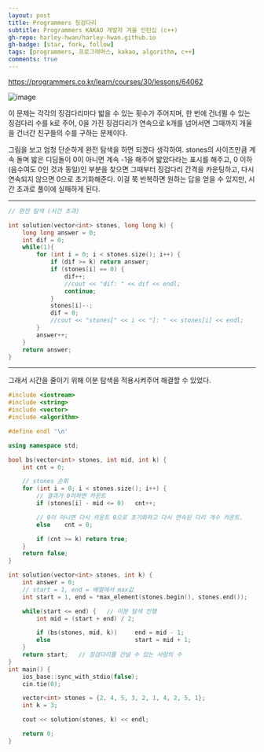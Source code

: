 ```yaml
---
layout: post
title: Programmers 징검다리
subtitle: Programmers KAKAO 개발자 겨울 인턴십 (c++)
gh-repo: harley-hwan/harley-hwan.github.io
gh-badge: [star, fork, follow]
tags: [programmers, 프로그래머스, kakao, algorithm, c++]
comments: true
---
```


https://programmers.co.kr/learn/courses/30/lessons/64062


![image](https://user-images.githubusercontent.com/68185569/133344222-724d8ddc-01e5-4bfd-9813-fe440ba7ad10.png)

이 문제는 각각의 징검다리마다 밟을 수 있는 횟수가 주어지며, 한 번에 건너뛸 수 있는 징검다리 수를 k로 주어, 0을 가진 징검다리가 연속으로 k개를 넘어서면 그때까지 개울을 건너간 친구들의 수를 구하는 문제이다.

그림을 보고 엄청 단순하게 완전 탐색을 하면 되겠다 생각하여. stones의 사이즈만큼 계속 돌며 밟은 디딤돌이 0이 아니면 계속 -1을 해주어 밟았다라는 표시를 해주고, 0 이하(음수여도 0인 것과 동일)인 부분을 찾으면 그때부터 징검다리 간격을 카운팅하고, 다시 연속되지 않으면 0으로 초기화해준다. 이걸 쭉 반복하면 원하는 답을 얻을 수 있지만, 시간 초과로 풀이에 실패하게 된다.

---
~~~c++
// 완전 탐색 (시간 초과)

int solution(vector<int> stones, long long k) {
    long long answer = 0;
    int dif = 0;
    while(1){
        for (int i = 0; i < stones.size(); i++) {
            if (dif >= k) return answer;
            if (stones[i] == 0) {
                dif++;
                //cout << "dif: " << dif << endl;
                continue;
            }
            stones[i]--;
            dif = 0;
            //cout << "stones[" << i << "]: " << stones[i] << endl;
        }
        answer++;
    }
    return answer;
}
~~~

---

그래서 시간을 줄이기 위해 이분 탐색을 적용시켜주어 해결할 수 있었다.


~~~c++
#include <iostream>
#include <string>
#include <vector>
#include <algorithm>

#define endl '\n'

using namespace std;

bool bs(vector<int> stones, int mid, int k) {
    int cnt = 0;

    // stones 순회
    for (int i = 0; i < stones.size(); i++) {
        // 결과가 0이하면 카운트
        if (stones[i] - mid <= 0)   cnt++;

        // 0이 아니면 다시 카운트 0으로 초기화하고 다시 연속된 다리 개수 카운트.
        else    cnt = 0;

        if (cnt >= k) return true;
    }
    return false;
}

int solution(vector<int> stones, int k) {
    int answer = 0;
    // start = 1, end = 배열에서 max값
    int start = 1, end = *max_element(stones.begin(), stones.end());

    while(start <= end) {   // 이분 탐색 진행
        int mid = (start + end) / 2;

        if (bs(stones, mid, k))     end = mid - 1;
        else                        start = mid + 1;
    }
    return start;   // 징검다리를 건널 수 있는 사람의 수
}
int main() {
    ios_base::sync_with_stdio(false);
    cin.tie(0);

    vector<int> stones = {2, 4, 5, 3, 2, 1, 4, 2, 5, 1};
    int k = 3;

    cout << solution(stones, k) << endl;

    return 0;
}
~~~
